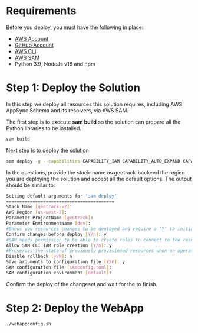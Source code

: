 # Requirements
Before you deploy, you must have the following in place:
*  [AWS Account](https://aws.amazon.com/account/) 
*  [GitHub Account](https://github.com/) 
*  [AWS CLI](https://aws.amazon.com/cli/) 
*  [AWS SAM](https://aws.amazon.com/serverless/sam/) 
*  Python 3.9, NodeJs v18 and npm
 


# Step 1: Deploy the Solution 

In this step we deploy all resources this solution requires, including AWS AppSync Schema and its resolvers, via AWS SAM.  

The first step is to execute **sam build** so the solution can prepare all the Python libraries to be installed.

```bash
sam build
```

Next step is to deploy the solution

```bash
sam deploy -g --capabilities CAPABILITY_IAM CAPABILITY_AUTO_EXPAND CAPABILITY_NAMED_IAM
```

In the questions, provide the stack-name as geotrack-backend the region you are deploying the solution and accept all the default options. The output should be similar to:

```bash
Setting default arguments for 'sam deploy'
=========================================
Stack Name [geotrack-v2]: 
AWS Region [us-west-2]: 
Parameter ProjectName [geotrack]: 
Parameter EnvironmentName [dev]: 
#Shows you resources changes to be deployed and require a 'Y' to initiate deploy
Confirm changes before deploy [Y/n]: y
#SAM needs permission to be able to create roles to connect to the resources in your template
Allow SAM CLI IAM role creation [Y/n]: y
#Preserves the state of previously provisioned resources when an operation fails
Disable rollback [y/N]: n
Save arguments to configuration file [Y/n]: y
SAM configuration file [samconfig.toml]: 
SAM configuration environment [default]:
```

Confirm the deploy of the changeset and wait for the to finish.

# Step 2: Deploy the WebApp

```bash
./webappconfig.sh
```